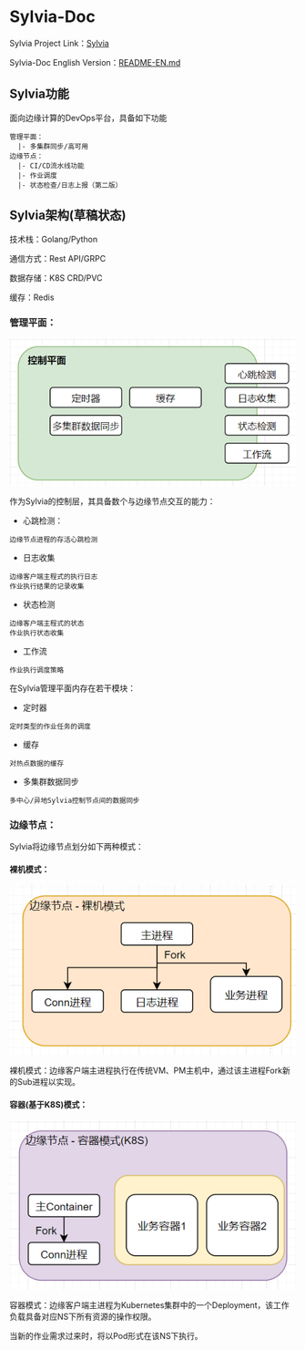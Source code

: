 # Sylvia-Doc
Sylvia Project Link：[Sylvia](https://github.com/FOXFOUND/Sylvia) 

Sylvia-Doc English Version：[README-EN.md](README-EN.md) 

## Sylvia功能

面向边缘计算的DevOps平台，具备如下功能
```
管理平面：
  |- 多集群同步/高可用
边缘节点：
  |- CI/CD流水线功能
  |- 作业调度
  |- 状态检查/日志上报（第二版）
```

## Sylvia架构(草稿状态)

技术栈：Golang/Python

通信方式：Rest API/GRPC

数据存储：K8S CRD/PVC

缓存：Redis

### 管理平面：

![](IMG/control-panel-architecture.png)

作为Sylvia的控制层，其具备数个与边缘节点交互的能力：
 
 - 心跳检测：
 ```
 边缘节点进程的存活心跳检测
 ```
 - 日志收集
 ```
 边缘客户端主程式的执行日志
 作业执行结果的记录收集
 ```
- 状态检测
```
边缘客户端主程式的状态
作业执行状态收集
```
- 工作流
```
作业执行调度策略
```
在Sylvia管理平面内存在若干模块：
- 定时器
```
定时类型的作业任务的调度
```
- 缓存
```
对热点数据的缓存
```
- 多集群数据同步
```
多中心/异地Sylvia控制节点间的数据同步
```

### 边缘节点：

Sylvia将边缘节点划分如下两种模式：

#### 裸机模式：
![](IMG/Edge-Panel-Bare-Machine.png)

裸机模式：边缘客户端主进程执行在传统VM、PM主机中，通过该主进程Fork新的Sub进程以实现。

#### 容器(基于K8S)模式：
![](IMG/Edge-Panel-Container-K8S-pattern.png)

容器模式：边缘客户端主进程为Kubernetes集群中的一个Deployment，该工作负载具备对应NS下所有资源的操作权限。

当新的作业需求过来时，将以Pod形式在该NS下执行。